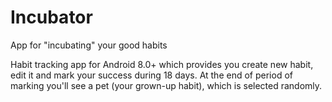 # Incubator
App for "incubating" your good habits

Habit tracking app for Android 8.0+ which provides you create new habit, edit it and mark your success during 18 days. 
At the end of period of marking you'll see a pet (your grown-up habit), which is selected randomly.  
